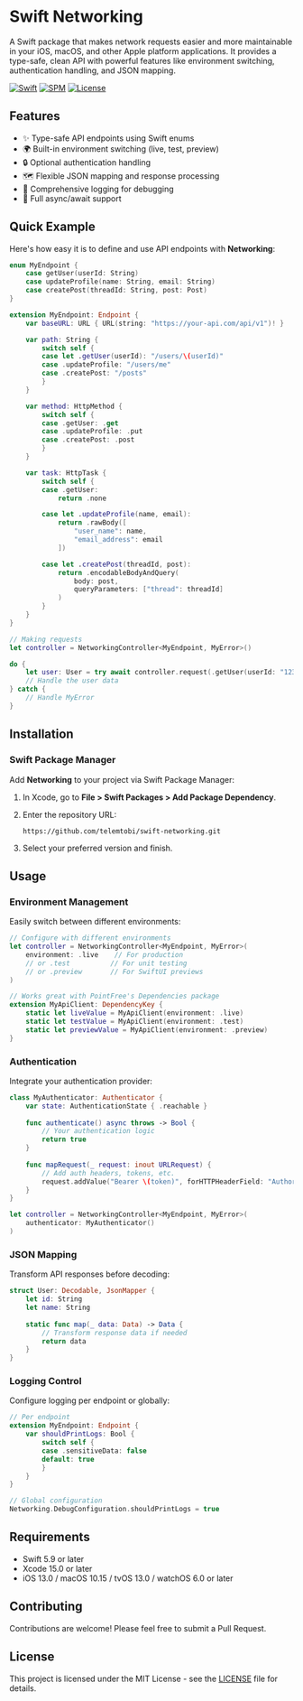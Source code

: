 # Swift Networking

A Swift package that makes network requests easier and more maintainable in your iOS, macOS, and other Apple platform applications. It provides a type-safe, clean API with powerful features like environment switching, authentication handling, and JSON mapping.

[![Swift](https://img.shields.io/badge/Swift-5.9+-orange.svg)](https://swift.org)
[![SPM](https://img.shields.io/badge/SPM-Compatible-brightgreen.svg)](https://swift.org/package-manager)
[![License](https://img.shields.io/badge/License-MIT-blue.svg)](LICENSE)

## Features

- ✨ Type-safe API endpoints using Swift enums
- 🌍 Built-in environment switching (live, test, preview)
- 🔒 Optional authentication handling
- 🗺️ Flexible JSON mapping and response processing
- 📝 Comprehensive logging for debugging
- 💪 Full async/await support

## Quick Example

Here's how easy it is to define and use API endpoints with **Networking**:

```swift
enum MyEndpoint {
    case getUser(userId: String)
    case updateProfile(name: String, email: String)
    case createPost(threadId: String, post: Post)
}

extension MyEndpoint: Endpoint {
    var baseURL: URL { URL(string: "https://your-api.com/api/v1")! }

    var path: String {
        switch self {
        case let .getUser(userId): "/users/\(userId)"
        case .updateProfile: "/users/me"
        case .createPost: "/posts"
        }
    }

    var method: HttpMethod {
        switch self {
        case .getUser: .get
        case .updateProfile: .put
        case .createPost: .post
        }
    }

    var task: HttpTask {
        switch self {
        case .getUser:
            return .none

        case let .updateProfile(name, email):
            return .rawBody([
                "user_name": name,
                "email_address": email
            ])

        case let .createPost(threadId, post): 
            return .encodableBodyAndQuery(
                body: post,
                queryParameters: ["thread": threadId]
            )
        }
    }
}

// Making requests
let controller = NetworkingController<MyEndpoint, MyError>()

do {
    let user: User = try await controller.request(.getUser(userId: "123"))
    // Handle the user data
} catch {
    // Handle MyError
}
```

## Installation

### Swift Package Manager

Add **Networking** to your project via Swift Package Manager:  
1. In Xcode, go to **File > Swift Packages > Add Package Dependency**.  
2. Enter the repository URL:

   ```
   https://github.com/telemtobi/swift-networking.git
   ```

3. Select your preferred version and finish.

## Usage

### Environment Management

Easily switch between different environments:

```swift
// Configure with different environments
let controller = NetworkingController<MyEndpoint, MyError>(
    environment: .live    // For production
    // or .test          // For unit testing
    // or .preview       // For SwiftUI previews
)

// Works great with PointFree's Dependencies package
extension MyApiClient: DependencyKey {
    static let liveValue = MyApiClient(environment: .live)
    static let testValue = MyApiClient(environment: .test)
    static let previewValue = MyApiClient(environment: .preview)
}
```

### Authentication

Integrate your authentication provider:

```swift
class MyAuthenticator: Authenticator {
    var state: AuthenticationState { .reachable }
    
    func authenticate() async throws -> Bool {
        // Your authentication logic
        return true
    }
    
    func mapRequest(_ request: inout URLRequest) {
        // Add auth headers, tokens, etc.
        request.addValue("Bearer \(token)", forHTTPHeaderField: "Authorization")
    }
}

let controller = NetworkingController<MyEndpoint, MyError>(
    authenticator: MyAuthenticator()
)
```

### JSON Mapping

Transform API responses before decoding:

```swift
struct User: Decodable, JsonMapper {
    let id: String
    let name: String
    
    static func map(_ data: Data) -> Data {
        // Transform response data if needed
        return data
    }
}
```

### Logging Control

Configure logging per endpoint or globally:

```swift
// Per endpoint
extension MyEndpoint: Endpoint {
    var shouldPrintLogs: Bool {
        switch self {
        case .sensitiveData: false
        default: true
        }
    }
}

// Global configuration
Networking.DebugConfiguration.shouldPrintLogs = true
```

## Requirements

- Swift 5.9 or later
- Xcode 15.0 or later
- iOS 13.0 / macOS 10.15 / tvOS 13.0 / watchOS 6.0 or later

## Contributing

Contributions are welcome! Please feel free to submit a Pull Request.

## License

This project is licensed under the MIT License - see the [LICENSE](LICENSE) file for details.
